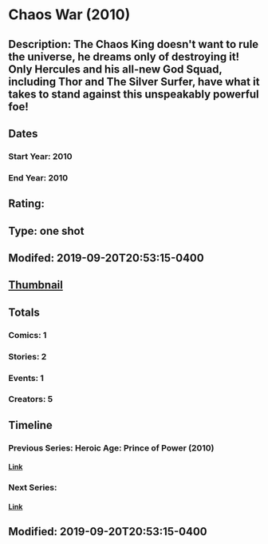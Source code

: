 # Chaos War (2010)
## Description: The Chaos King doesn't want to rule the universe, he dreams only of destroying it! Only Hercules and his all-new God Squad, including Thor and The Silver Surfer, have what it takes to stand against this unspeakably powerful foe!
## Dates
### Start Year: 2010
### End Year: 2010
## Rating: 
## Type: one shot
## Modifed: 2019-09-20T20:53:15-0400
## [Thumbnail](http://i.annihil.us/u/prod/marvel/i/mg/3/d0/4c251f72e7828.jpg)
## Totals
### Comics: 1
### Stories: 2
### Events: 1
### Creators: 5
## Timeline
### Previous Series: Heroic Age: Prince of Power (2010)
#### [Link](http://gateway.marvel.com/v1/public/series/9791)
### Next Series: 
#### [Link]()
## Modified: 2019-09-20T20:53:15-0400